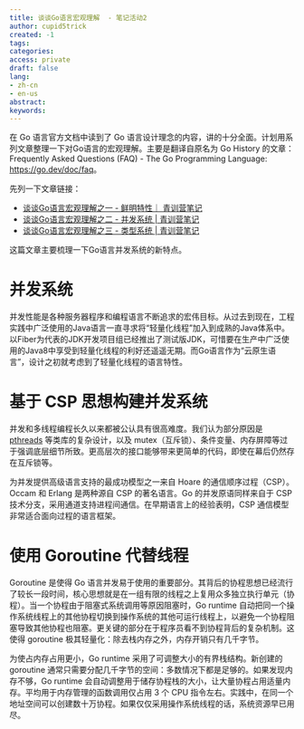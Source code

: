 ```yaml
---
title: 谈谈Go语言宏观理解  - 笔记活动2
author: cupid5trick
created: -1
tags: 
categories: 
access: private
draft: false
lang:
- zh-cn
- en-us
abstract:
keywords:
---
```


在 Go 语言官方文档中读到了 Go 语言设计理念的内容，讲的十分全面。计划用系列文章整理一下对Go语言的宏观理解。主要是翻译自原名为 Go History 的文章：Frequently Asked Questions (FAQ) - The Go Programming Language: <https://go.dev/doc/faq>。

先列一下文章链接：

  - [谈谈Go语言宏观理解之一 - 鲜明特性｜ 青训营笔记](https://juejin.cn/post/7237065904780574757/)
  - [谈谈Go语言宏观理解之二 - 并发系统 | 青训营笔记](https://juejin.cn/post/7239991117168279610)
  - [谈谈Go语言宏观理解之三 - 类型系统 | 青训营笔记](https://juejin.cn/post/7239987990161653815)

这篇文章主要梳理一下Go语言并发系统的新特点。

# 并发系统

并发性能是各种服务器程序和编程语言不断追求的宏伟目标。从过去到现在，工程实践中广泛使用的Java语言一直寻求将“轻量化线程”加入到成熟的Java体系中。以Fiber为代表的JDK开发项目组已经推出了测试版JDK，可惜要在生产中广泛使用的Java8中享受到轻量化线程的利好还遥遥无期。而Go语言作为“云原生语言”，设计之初就考虑到了轻量化线程的语言特性。

# 基于 CSP 思想构建并发系统

并发和多线程编程长久以来都被公认具有很高难度。我们认为部分原因是 [pthreads](https://en.wikipedia.org/wiki/POSIX_Threads) 等类库的复杂设计，以及 mutex（互斥锁）、条件变量、内存屏障等过于强调底层细节所致。更高层次的接口能够带来更简单的代码，即使在幕后仍然存在互斥锁等。

为并发提供高级语言支持的最成功模型之一来自 Hoare 的通信顺序过程（CSP）。Occam 和 Erlang 是两种源自 CSP 的著名语言。Go 的并发原语同样来自于 CSP 技术分支，采用通道支持进程间通信。在早期语言上的经验表明，CSP 通信模型非常适合面向过程的语言框架。

# 使用 Goroutine 代替线程

Goroutine 是使得 Go 语言并发易于使用的重要部分。其背后的协程思想已经流行了较长一段时间，核心思想就是在一组有限的线程之上复用众多独立执行单元（协程）。当一个协程由于阻塞式系统调用等原因阻塞时，Go runtime 自动把同一个操作系统线程上的其他协程切换到操作系统的其他可运行线程上，以避免一个协程阻塞导致其他协程也阻塞。更关键的部分在于程序员看不到协程背后的复杂机制。这使得 goroutine 极其轻量化：除去栈内存之外，内存开销只有几千字节。

为使占内存占用更小，Go runtime 采用了可调整大小的有界栈结构。新创建的 goroutine 通常只需要分配几千字节的空间：多数情况下都是足够的。如果发现内存不够，Go runtime 会自动调整用于储存协程栈的大小，让大量协程占用适量内存。平均用于内存管理的函数调用仅占用 3 个 CPU 指令左右。实践中，在同一个地址空间可以创建数十万协程。如果仅仅采用操作系统线程的话，系统资源早已用尽。
